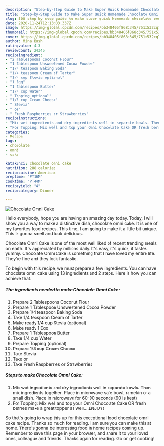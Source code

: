 ```yaml
---
description: "Step-by-Step Guide to Make Super Quick Homemade Chocolate Omni Cake"
title: "Step-by-Step Guide to Make Super Quick Homemade Chocolate Omni Cake"
slug: 508-step-by-step-guide-to-make-super-quick-homemade-chocolate-omni-cake
date: 2020-11-24T12:13:03.337Z
image: https://img-global.cpcdn.com/recipes/bb348405f868c345/751x532cq70/chocolate-omni-cake-recipe-main-photo.jpg
thumbnail: https://img-global.cpcdn.com/recipes/bb348405f868c345/751x532cq70/chocolate-omni-cake-recipe-main-photo.jpg
cover: https://img-global.cpcdn.com/recipes/bb348405f868c345/751x532cq70/chocolate-omni-cake-recipe-main-photo.jpg
author: Mina Bush
ratingvalue: 4.3
reviewcount: 24345
recipeingredient:
- "2 Tablespoons Coconut Flour"
- "1 Tablespoon Unsweetened Cocoa Powder"
- "1/4 teaspoon Baking Soda"
- "1/4 teaspoon Cream of Tarter"
- "1/4 cup Stevia optional"
- "1 Egg"
- "1 Tablespoon Butter"
- "1/4 cup Water"
- " Topping optional"
- "1/8 cup Cream Cheese"
- " Stevia"
- " or"
- " Fresh Raspberries or Strawberries"
recipeinstructions:
- "Mix wet ingredients and dry ingredients well in separate bowls. Then mix ingredients together. Place in microwave safe bowl, ramekin or a small dish. Place in microwave for 60-90 seconds (90 is best)"
- "For Topping: Mix well and top your Omni Chocolate Cake OR fresh berries make a great topper as well....ENJOY!"
categories:
- Recipe
tags:
- chocolate
- omni
- cake

katakunci: chocolate omni cake 
nutrition: 288 calories
recipecuisine: American
preptime: "PT16M"
cooktime: "PT44M"
recipeyield: "4"
recipecategory: Dinner

---
```



![Chocolate Omni Cake](https://img-global.cpcdn.com/recipes/bb348405f868c345/751x532cq70/chocolate-omni-cake-recipe-main-photo.jpg)

Hello everybody, hope you are having an amazing day today. Today, I will show you a way to make a distinctive dish, chocolate omni cake. It is one of my favorites food recipes. This time, I am going to make it a little bit unique. This is gonna smell and look delicious.

Chocolate Omni Cake is one of the most well liked of recent trending meals on earth. It's appreciated by millions daily. It's easy, it's quick, it tastes yummy. Chocolate Omni Cake is something that I have loved my entire life. They're fine and they look fantastic.




To begin with this recipe, we must prepare a few ingredients. You can have chocolate omni cake using 13 ingredients and 2 steps. Here is how you can achieve that.

<!--inarticleads1-->

##### The ingredients needed to make Chocolate Omni Cake:

1. Prepare 2 Tablespoons Coconut Flour
1. Prepare 1 Tablespoon Unsweetened Cocoa Powder
1. Prepare 1/4 teaspoon Baking Soda
1. Take 1/4 teaspoon Cream of Tarter
1. Make ready 1/4 cup Stevia (optional)
1. Make ready 1 Egg
1. Prepare 1 Tablespoon Butter
1. Take 1/4 cup Water
1. Prepare  Topping (optional)
1. Prepare 1/8 cup Cream Cheese
1. Take  Stevia
1. Take  or
1. Take  Fresh Raspberries or Strawberries




<!--inarticleads2-->

##### Steps to make Chocolate Omni Cake:

1. Mix wet ingredients and dry ingredients well in separate bowls. Then mix ingredients together. Place in microwave safe bowl, ramekin or a small dish. Place in microwave for 60-90 seconds (90 is best)
1. For Topping: Mix well and top your Omni Chocolate Cake OR fresh berries make a great topper as well....ENJOY!




So that's going to wrap this up for this exceptional food chocolate omni cake recipe. Thanks so much for reading. I am sure you can make this at home. There's gonna be interesting food in home recipes coming up. Remember to save this page in your browser, and share it to your loved ones, colleague and friends. Thanks again for reading. Go on get cooking!
